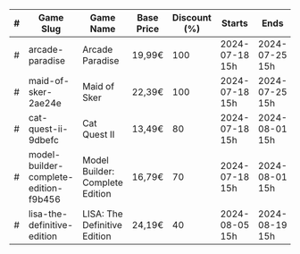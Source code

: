 |#|Game Slug|Game Name|Base Price|Discount (%)|Starts|Ends|
|---|---|---|---|---|---|---|
|#|arcade-paradise|Arcade Paradise|19,99€|100|2024-07-18 15h|2024-07-25 15h|
|#|maid-of-sker-2ae24e|Maid of Sker|22,39€|100|2024-07-18 15h|2024-07-25 15h|
|#|cat-quest-ii-9dbefc|Cat Quest II|13,49€|80|2024-07-18 15h|2024-08-01 15h|
|#|model-builder-complete-edition-f9b456|Model Builder: Complete Edition|16,79€|70|2024-07-18 15h|2024-08-01 15h|
|#|lisa-the-definitive-edition|LISA: The Definitive Edition|24,19€|40|2024-08-05 15h|2024-08-19 15h|
